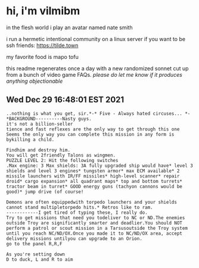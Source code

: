 # hi, i'm vilmibm

in the flesh world i play an avatar named nate smith

i run a hermetic intentional community on a linux server if you want to be ssh friends: https://tilde.town

my favorite food is mapo tofu

this readme regenerates once a day with a new randomized sonnet cut up from a bunch of video game FAQs.
_please do let me know if it produces anything objectionable_

## Wed Dec 29 16:48:01 EST 2021

    ..nothing is what you get, sir.*-* Five - Always hated circuses... *-*BACKGROUND----------Nasty guys.
    it's not a billion-seller
    tience and fast reflexes are the only way to get through this one
    Seems the only way you can complete this mission in any form is bykilling a child.
    
    Findhim and destroy him.
    You will get 2friendly Talons as wingmen.
    PUZZLE LEVEL 2: Hit the following switches
    .Max engine: 3 Max shields: 3A fully upgraded ship would have* level 3 shields and level 3 engines* tungsten armor* max ECM available* 2 missile launchers with IR/FF missiles* high-level scanner* repair droid* cargo expansion* all quadrant maps* top and bottom turrets* tractor beam in turret* GOOD energy guns (tachyon cannons would be good)* jump drive (of course!
    
    Demons are often equippedwith torpedo launchers and your shields cannot stand multipletorpedo hits.* Retros like to ram.
    ------------I get tired of typing these, I really do.
    Try to get missions that need you todeliver to NC or ND.The enemies outside Troy are significantly smarter and deadlier.You should NOT perform a patrol or scout mission in a Tarsusoutside the Troy system until you reach NC/ND/OX.Once you made it to NC/ND/OX area, accept delivery missions untilyou can upgrade to an Orion.
    go to the panel R,R,F
    
    As you're setting down
    D to duck, L and R to aim
